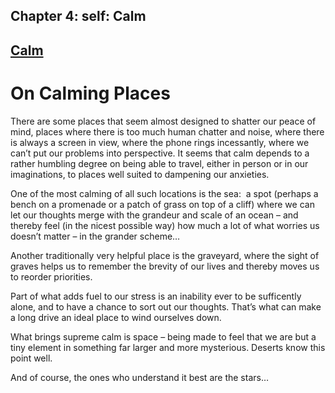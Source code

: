 Chapter  4: self: Calm
---------------------

[Calm](../category/self/calm/index.html)
----------------------------------------

On Calming Places
=================

There are some places that seem almost designed to shatter our peace of mind, places where there is too much human chatter and noise, where there is always a screen in view, where the phone rings incessantly, where we can’t put our problems into perspective. It seems that calm depends to a rather humbling degree on being able to travel, either in person or in our imaginations, to places well suited to dampening our anxieties.

One of the most calming of all such locations is the sea:  a spot (perhaps a bench on a promenade or a patch of grass on top of a cliff) where we can let our thoughts merge with the grandeur and scale of an ocean – and thereby feel (in the nicest possible way) how much a lot of what worries us doesn’t matter – in the grander scheme…

Another traditionally very helpful place is the graveyard, where the sight of graves helps us to remember the brevity of our lives and thereby moves us to reorder priorities.

Part of what adds fuel to our stress is an inability ever to be sufficently alone, and to have a chance to sort out our thoughts. That’s what can make a long drive an ideal place to wind ourselves down.

What brings supreme calm is space – being made to feel that we are but a tiny element in something far larger and more mysterious. Deserts know this point well.

And of course, the ones who understand it best are the stars…

